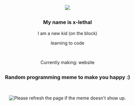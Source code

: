 <p align="center">
  <img src="https://i.imgur.com/8MXRVBC.png">
</p>

##

<footer>
  <h3 align="center">My name is x-lethal</h3>
  <p align="center">I am a new kid (on the block)</p>
  <p align="center">learning to code</p>
  <br>
  <p align="center">Currently making: website</p>
</footer>






##

<h3 align="center">
  Random programming meme to make you happy :)
</h3>
<br>

<p align="center">
<img src='https://random-memer.herokuapp.com/' title="Random Meme" alt="Please refresh the page if the meme doesn't show up.">
</p>
